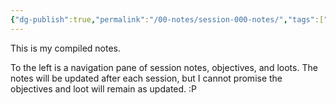 ```yaml
---
{"dg-publish":true,"permalink":"/00-notes/session-000-notes/","tags":["gardenEntry"]}
---
```



This is my compiled notes. 

To the left is a navigation pane of session notes, objectives, and loots. The notes will be updated after each session, but I cannot promise the objectives and loot will remain as updated. :P 



